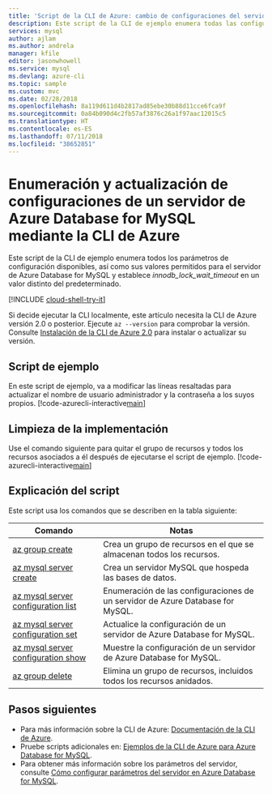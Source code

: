 ```yaml
---
title: 'Script de la CLI de Azure: cambio de configuraciones del servidor'
description: Este script de la CLI de ejemplo enumera todas las configuraciones del servidor disponibles y actualiza el valor de innodb_lock_wait_timeout.
services: mysql
author: ajlam
ms.author: andrela
manager: kfile
editor: jasonwhowell
ms.service: mysql
ms.devlang: azure-cli
ms.topic: sample
ms.custom: mvc
ms.date: 02/28/2018
ms.openlocfilehash: 8a119d611d4b2817ad85ebe30b88d11cce6fca9f
ms.sourcegitcommit: 0a84b090d4c2fb57af3876c26a1f97aac12015c5
ms.translationtype: HT
ms.contentlocale: es-ES
ms.lasthandoff: 07/11/2018
ms.locfileid: "38652851"
---
```

# <a name="list-and-update-configurations-of-an-azure-database-for-mysql-server-using-azure-cli"></a>Enumeración y actualización de configuraciones de un servidor de Azure Database for MySQL mediante la CLI de Azure
Este script de la CLI de ejemplo enumera todos los parámetros de configuración disponibles, así como sus valores permitidos para el servidor de Azure Database for MySQL y establece *innodb_lock_wait_timeout* en un valor distinto del predeterminado.

[!INCLUDE [cloud-shell-try-it](../../../includes/cloud-shell-try-it.md)]

Si decide ejecutar la CLI localmente, este artículo necesita la CLI de Azure versión 2.0 o posterior. Ejecute `az --version` para comprobar la versión. Consulte [Instalación de la CLI de Azure 2.0]( /cli/azure/install-azure-cli) para instalar o actualizar su versión. 

## <a name="sample-script"></a>Script de ejemplo
En este script de ejemplo, va a modificar las líneas resaltadas para actualizar el nombre de usuario administrador y la contraseña a los suyos propios.
[!code-azurecli-interactive[main](../../../cli_scripts/mysql/change-server-configurations/change-server-configurations.sh?highlight=18-19 "List and update configurations of Azure Database for MySQL.")]

## <a name="clean-up-deployment"></a>Limpieza de la implementación
Use el comando siguiente para quitar el grupo de recursos y todos los recursos asociados a él después de ejecutarse el script de ejemplo. 
[!code-azurecli-interactive[main](../../../cli_scripts/mysql/change-server-configurations/delete-mysql.sh  "Delete the resource group.")]

## <a name="script-explanation"></a>Explicación del script
Este script usa los comandos que se describen en la tabla siguiente:

| **Comando** | **Notas** |
|---|---|
| [az group create](/cli/azure/group#az_group_create) | Crea un grupo de recursos en el que se almacenan todos los recursos. |
| [az mysql server create](/cli/azure/mysql/server#az_msql_server_create) | Crea un servidor MySQL que hospeda las bases de datos. |
| [az mysql server configuration list](/cli/azure/mysql/server/configuration#az_msql_server_configuration_list) | Enumeración de las configuraciones de un servidor de Azure Database for MySQL. |
| [az mysql server configuration set](/cli/azure/mysql/server/configuration#az_msql_server_configuration_set) | Actualice la configuración de un servidor de Azure Database for MySQL. |
| [az mysql server configuration show](/cli/azure/mysql/server/configuration#az_msql_server_configuration_show) | Muestre la configuración de un servidor de Azure Database for MySQL. |
| [az group delete](/cli/azure/group#az_group_delete) | Elimina un grupo de recursos, incluidos todos los recursos anidados. |

## <a name="next-steps"></a>Pasos siguientes
- Para más información sobre la CLI de Azure: [Documentación de la CLI de Azure](/cli/azure).
- Pruebe scripts adicionales en: [Ejemplos de la CLI de Azure para Azure Database for MySQL](../sample-scripts-azure-cli.md).
- Para obtener más información sobre los parámetros del servidor, consulte [Cómo configurar parámetros del servidor en Azure Database for MySQL](../howto-server-parameters.md).
